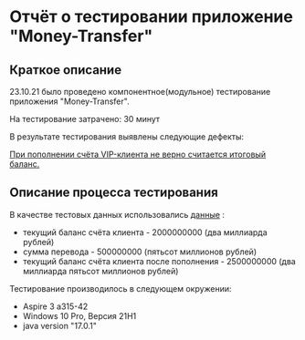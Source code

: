 # Отчёт о тестировании приложение "Money-Transfer"

## Краткое описание

23.10.21 было проведено компонентное(модульное) тестирование приложения "Money-Transfer".

На тестирование затрачено: 30 минут

В результате тестирования выявлены следующие дефекты:

[При пополнении счёта VIP-клиента не верно считается итоговый баланс.](https://github.com/Nikolay-Potapov/Money-Transfer/issues/1)

## Описание процесса тестирования

В качестве тестовых данных использовались [данные](https://github.com/netology-code/javaqa-homeworks/blob/master/intro/MERGED.md) :
* текущий баланс счёта клиента - 2000000000 (два миллиарда рублей)
* сумма перевода - 500000000 (пятьсот миллионов рублей)
* текущий баланс счёта клиента после пополнения - 2500000000 (два миллиарда пятьсот миллионов рублей)

Тестирование производилось в следующем окружении:
* Aspire 3 a315-42
* Windows 10 Pro, Версия 21H1
* java version "17.0.1"
